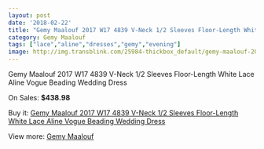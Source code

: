 ```yaml
---
layout: post
date: '2018-02-22'
title: "Gemy Maalouf 2017 W17 4839 V-Neck 1/2 Sleeves Floor-Length White Lace Aline Vogue Beading Wedding Dress"
category: Gemy Maalouf
tags: ["lace","aline","dresses","gemy","evening"]
image: http://img.transblink.com/25984-thickbox_default/gemy-maalouf-2017-w17-4839-v-neck-1-2-sleeves-floor-length-white-lace-aline-vogue-beading-wedding-dress.jpg
---
```

Gemy Maalouf 2017 W17 4839 V-Neck 1/2 Sleeves Floor-Length White Lace Aline Vogue Beading Wedding Dress

On Sales: **$438.98**
<a href="https://www.transblink.com/en/gemy-maalouf/8175-gemy-maalouf-2017-w17-4839-v-neck-1-2-sleeves-floor-length-white-lace-aline-vogue-beading-wedding-dress.html"><amp-img layout="responsive" width="600" height="600" src="//img.transblink.com/25984-thickbox_default/gemy-maalouf-2017-w17-4839-v-neck-1-2-sleeves-floor-length-white-lace-aline-vogue-beading-wedding-dress.jpg" alt="Gemy Maalouf 2017 W17 4839 V-Neck 1/2 Sleeves Floor-Length White Lace Aline Vogue Beading Wedding Dress 0" /></a>
<a href="https://www.transblink.com/en/gemy-maalouf/8175-gemy-maalouf-2017-w17-4839-v-neck-1-2-sleeves-floor-length-white-lace-aline-vogue-beading-wedding-dress.html"><amp-img layout="responsive" width="600" height="600" src="//img.transblink.com/25987-thickbox_default/gemy-maalouf-2017-w17-4839-v-neck-1-2-sleeves-floor-length-white-lace-aline-vogue-beading-wedding-dress.jpg" alt="Gemy Maalouf 2017 W17 4839 V-Neck 1/2 Sleeves Floor-Length White Lace Aline Vogue Beading Wedding Dress 1" /></a>
<a href="https://www.transblink.com/en/gemy-maalouf/8175-gemy-maalouf-2017-w17-4839-v-neck-1-2-sleeves-floor-length-white-lace-aline-vogue-beading-wedding-dress.html"><amp-img layout="responsive" width="600" height="600" src="//img.transblink.com/25986-thickbox_default/gemy-maalouf-2017-w17-4839-v-neck-1-2-sleeves-floor-length-white-lace-aline-vogue-beading-wedding-dress.jpg" alt="Gemy Maalouf 2017 W17 4839 V-Neck 1/2 Sleeves Floor-Length White Lace Aline Vogue Beading Wedding Dress 2" /></a>
<a href="https://www.transblink.com/en/gemy-maalouf/8175-gemy-maalouf-2017-w17-4839-v-neck-1-2-sleeves-floor-length-white-lace-aline-vogue-beading-wedding-dress.html"><amp-img layout="responsive" width="600" height="600" src="//img.transblink.com/25985-thickbox_default/gemy-maalouf-2017-w17-4839-v-neck-1-2-sleeves-floor-length-white-lace-aline-vogue-beading-wedding-dress.jpg" alt="Gemy Maalouf 2017 W17 4839 V-Neck 1/2 Sleeves Floor-Length White Lace Aline Vogue Beading Wedding Dress 3" /></a>

Buy it: [Gemy Maalouf 2017 W17 4839 V-Neck 1/2 Sleeves Floor-Length White Lace Aline Vogue Beading Wedding Dress](https://www.transblink.com/en/gemy-maalouf/8175-gemy-maalouf-2017-w17-4839-v-neck-1-2-sleeves-floor-length-white-lace-aline-vogue-beading-wedding-dress.html "Gemy Maalouf 2017 W17 4839 V-Neck 1/2 Sleeves Floor-Length White Lace Aline Vogue Beading Wedding Dress")

View more: [Gemy Maalouf](https://www.transblink.com/en/72-gemy-maalouf "Gemy Maalouf")